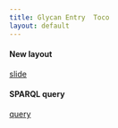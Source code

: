 ```yaml
---
title: Glycan Entry  Toco
layout: default
---
```


#### New layout
[slide](https://docs.google.com/presentation/d/1XKVUXP9NAnoNpALcDc66LCQGWMkW3Wa0_NegOimevT4/edit#slide=id.g1292ea5b4c_0_196)

#### SPARQL query
[query](/system/glycanEntry/sparql)
